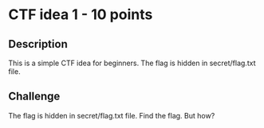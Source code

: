 # CTF idea 1 - 10 points

## Description

This is a simple CTF idea for beginners. The flag is hidden in secret/flag.txt file.

## Challenge

The flag is hidden in secret/flag.txt file. Find the flag. But how?
